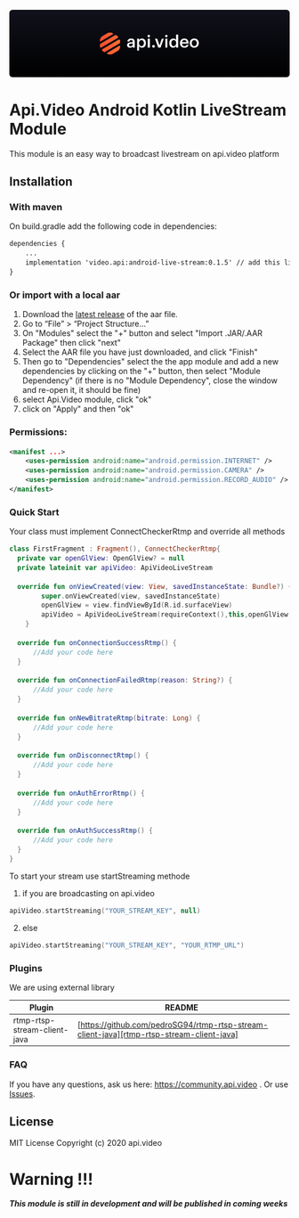 ![](https://github.com/apivideo/API_OAS_file/blob/master/apivideo_banner.png)
# Api.Video Android Kotlin LiveStream Module

This module is an easy way to broadcast livestream on api.video platform

## Installation
### With maven
On build.gradle add the following code in dependencies:
```xml
dependencies {
    ...
    implementation 'video.api:android-live-stream:0.1.5' // add this line
}
```
### Or import with a local aar

1. Download the [latest release](https://github.com/apivideo/android-live-stream/releases) of the aar file.
2. Go to “File” > “Project Structure...”
3. On "Modules" select the "+" button and select "Import .JAR/.AAR Package" then click "next"
4. Select the AAR file you have just downloaded, and click "Finish"
5. Then go to "Dependencies" select the the app module and add a new dependencies by clicking on the "+" button, then select "Module Dependency"
(if there is no "Module Dependency", close the window and re-open it, it should be fine)
6. select Api.Video module, click "ok"
7. click on "Apply" and then "ok"

### Permissions:
```xml
<manifest ...>
    <uses-permission android:name="android.permission.INTERNET" />
    <uses-permission android:name="android.permission.CAMERA" />
    <uses-permission android:name="android.permission.RECORD_AUDIO" />
</manifest>
```
### Quick Start
Your class must implement ConnectCheckerRtmp and override all methods 

```kotlin
class FirstFragment : Fragment(), ConnectCheckerRtmp{
  private var openGlView: OpenGlView? = null
  private lateinit var apiVideo: ApiVideoLiveStream
  
  override fun onViewCreated(view: View, savedInstanceState: Bundle?) {
        super.onViewCreated(view, savedInstanceState)
        openGlView = view.findViewById(R.id.surfaceView)
        apiVideo = ApiVideoLiveStream(requireContext(),this,openGlView,null)
    }
    
  override fun onConnectionSuccessRtmp() {
      //Add your code here
  }

  override fun onConnectionFailedRtmp(reason: String?) {
      //Add your code here
  }

  override fun onNewBitrateRtmp(bitrate: Long) {
      //Add your code here
  }

  override fun onDisconnectRtmp() {
      //Add your code here
  }

  override fun onAuthErrorRtmp() {
      //Add your code here
  }

  override fun onAuthSuccessRtmp() {
      //Add your code here
  }
}
```

To start your stream use startStreaming methode 

1. if you are broadcasting on api.video 

```kotlin
apiVideo.startStreaming("YOUR_STREAM_KEY", null)
```
2. else

```kotlin
apiVideo.startStreaming("YOUR_STREAM_KEY", "YOUR_RTMP_URL")
```

### Plugins

We are using external library

| Plugin | README |
| ------ | ------ |
| rtmp-rtsp-stream-client-java | [https://github.com/pedroSG94/rtmp-rtsp-stream-client-java][rtmp-rtsp-stream-client-java] |

### FAQ
If you have any questions, ask us here:  https://community.api.video .
Or use [Issues].

License
----

MIT License
Copyright (c) 2020 api.video

[//]: # (These are reference links used in the body of this note and get stripped out when the markdown processor does its job. There is no need to format nicely because it shouldn't be seen. Thanks SO - http://stackoverflow.com/questions/4823468/store-comments-in-markdown-syntax)

   [rtmp-rtsp-stream-client-java]: <https://github.com/pedroSG94/rtmp-rtsp-stream-client-java>
   [Issues]: <https://github.com/apivideo/android-live-stream/issues>



# Warning !!!
***This module is still in development and will be published in coming weeks***
